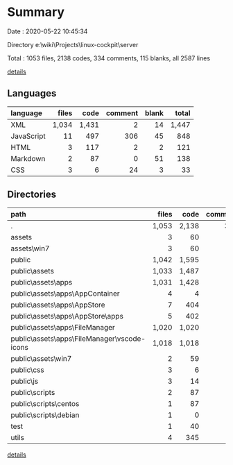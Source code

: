 # Summary

Date : 2020-05-22 10:45:34

Directory e:\wiki\Projects\linux-cockpit\server

Total : 1053 files,  2138 codes, 334 comments, 115 blanks, all 2587 lines

[details](details.md)

## Languages
| language | files | code | comment | blank | total |
| :--- | ---: | ---: | ---: | ---: | ---: |
| XML | 1,034 | 1,431 | 2 | 14 | 1,447 |
| JavaScript | 11 | 497 | 306 | 45 | 848 |
| HTML | 3 | 117 | 2 | 2 | 121 |
| Markdown | 2 | 87 | 0 | 51 | 138 |
| CSS | 3 | 6 | 24 | 3 | 33 |

## Directories
| path | files | code | comment | blank | total |
| :--- | ---: | ---: | ---: | ---: | ---: |
| . | 1,053 | 2,138 | 334 | 115 | 2,587 |
| assets | 3 | 60 | 1 | 1 | 62 |
| assets\win7 | 3 | 60 | 1 | 1 | 62 |
| public | 1,042 | 1,595 | 89 | 69 | 1,753 |
| public\assets | 1,033 | 1,487 | 3 | 15 | 1,505 |
| public\assets\apps | 1,031 | 1,428 | 2 | 14 | 1,444 |
| public\assets\apps\AppContainer | 4 | 4 | 0 | 0 | 4 |
| public\assets\apps\AppStore | 7 | 404 | 2 | 4 | 410 |
| public\assets\apps\AppStore\apps | 5 | 402 | 2 | 4 | 408 |
| public\assets\apps\FileManager | 1,020 | 1,020 | 0 | 10 | 1,030 |
| public\assets\apps\FileManager\vscode-icons | 1,018 | 1,018 | 0 | 10 | 1,028 |
| public\assets\win7 | 2 | 59 | 1 | 1 | 61 |
| public\css | 3 | 6 | 24 | 3 | 33 |
| public\js | 3 | 14 | 62 | 0 | 76 |
| public\scripts | 2 | 87 | 0 | 51 | 138 |
| public\scripts\centos | 1 | 87 | 0 | 50 | 137 |
| public\scripts\debian | 1 | 0 | 0 | 1 | 1 |
| test | 1 | 40 | 25 | 9 | 74 |
| utils | 4 | 345 | 78 | 25 | 448 |

[details](details.md)